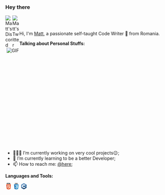 ### Hey there 
<a href="https://discord.com/Matt-_-#1337">
  <img align="left" alt="Matt's Discord" width="22px" src="https://raw.githubusercontent.com/peterthehan/peterthehan/master/assets/discord.svg" />
</a>
<a href="https://twitter.com/MattiasTarr">
  <img align="left" alt="Matt's Twitter" width="22px" src="https://www.google.com/url?sa=i&url=https%3A%2F%2Fcommons.wikimedia.org%2Fwiki%2FFile%3ALogo_of_Twitter.svg&psig=AOvVaw1h1w6fBfYYbLTnqWs17nSt&ust=1693496879588000&source=images&cd=vfe&opi=89978449&ved=0CBAQjRxqFwoTCMCM5tHdhIEDFQAAAAAdAAAAABAE" />
</a>


<br />
<br>

Hi, I'm [Matt](#), a passionate self-taught Code Writer 🚀 from Romania.

  <img align="right" alt="GIF" src="https://github.com/abhisheknaiidu/abhisheknaiidu/blob/master/code.gif?raw=true" width="500" height="320" />
  
**Talking about Personal Stuffs:**

- 👨🏽‍💻 I’m currently working on very cool projects:wink:;
- 🌱 I’m currently learning to be a better Developer; 
- 📫 How to reach me: [@here](https://mail.google.com/mail/u/0/#inbox?compose=CllgCJNtdVVxFWsztvghSHLCNWHrBFKhGHptlFRsWXKGDQjCnwDgQZwcbwrbBnDjcdvzlpWHnvB);

**Languages and Tools:**  

<code><img height="20" src="https://raw.githubusercontent.com/github/explore/80688e429a7d4ef2fca1e82350fe8e3517d3494d/topics/html/html.png"></code>
<code><img height="20" src="https://raw.githubusercontent.com/github/explore/80688e429a7d4ef2fca1e82350fe8e3517d3494d/topics/css/css.png"></code>
<code><img height="20" src="https://raw.githubusercontent.com/github/explore/80688e429a7d4ef2fca1e82350fe8e3517d3494d/topics/cpp/cpp.png"></code>
<!-- <code><img height="20" src="https://raw.githubusercontent.com/github/explore/80688e429a7d4ef2fca1e82350fe8e3517d3494d/topics/javascript/javascript.png"></code> -->
